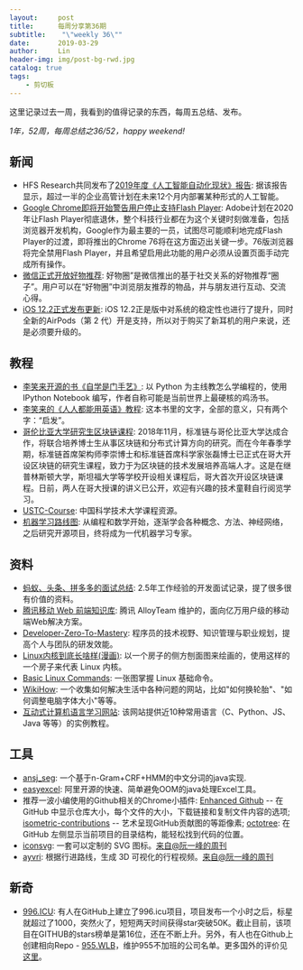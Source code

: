 ```yaml
---
layout:     post
title:      每周分享第36期
subtitle:    "\"weekly 36\""
date:       2019-03-29
author:     Lin
header-img: img/post-bg-rwd.jpg
catalog: true
tags:
    - 剪切板
---
```


这里记录过去一周，我看到的值得记录的东西，每周五总结、发布。

*1年，52周，每周总结之36/52，happy weekend!*

## 新闻

* HFS Research共同发布了[2019年度《人工智能自动化现状》报告](https://www.cnbeta.com/articles/tech/832067.htm): 据该报告显示，超过一半的企业高管计划在未来12个月内部署某种形式的人工智能。
* [Google Chrome即将开始警告用户停止支持Flash Player](https://www.cnbeta.com/articles/tech/830823.htm): Adobe计划在2020年让Flash Player彻底退休，整个科技行业都在为这个关键时刻做准备，包括浏览器开发机构，Google作为最主要的一员，试图尽可能顺利地完成Flash Player的过渡，即将推出的Chrome 76将在这方面迈出关键一步。76版浏览器将完全禁用Flash Player，并且希望启用此功能的用户必须从设置页面手动完成所有操作。
* [微信正式开放好物推荐](http://tech.qq.com/a/20190328/009386.htm): 好物圈”是微信推出的基于社交关系的好物推荐“圈子”。用户可以在“好物圈”中浏览朋友推荐的物品，并与朋友进行互动、交流心得。
* [iOS 12.2正式发布更新](https://www.phonearena.com/news/iOS-12.2-software-update-Apple-News-Plus-Animoji-change-log_id114818): iOS 12.2正是版中对系统的稳定性也进行了提升，同时全新的AirPods（第 2 代）开是支持，所以对于购买了新耳机的用户来说，还是必须要升级的。

## 教程

* [李笑来开源的书《自学是门手艺》](https://github.com/selfteaching/the-craft-of-selfteaching): 以 Python 为主线教怎么学编程的，使用 IPython Notebook 编写，作者自称可能是当前世界上最硬核的鸡汤书。
* [李笑来的《人人都能用英语》教程](https://github.com/xiaolai/everyone-can-use-english): 这本书里的文字，全部的意义，只有两个字：“启发”。
* [哥伦比亚大学研究生区块链课程](https://ntlabs.io/classes.html): 2018年11月，标准链与哥伦比亚大学达成合作，将联合培养博士生从事区块链和分布式计算方向的研究。而在今年春季学期，标准链首席架构师李崇博士和标准链首席科学家张磊博士已正式在哥大开设区块链的研究生课程，致力于为区块链的技术发展培养高端人才。这是在继普林斯顿大学，斯坦福大学等学校开设相关课程后，哥大首次开设区块链课程。日前，两人在哥大授课的讲义已公开，欢迎有兴趣的技术童鞋自行阅览学习。
* [USTC-Course](https://github.com/USTC-Resource/USTC-Course): 中国科学技术大学课程资源。
* [机器学习路线图](https://github.com/clone95/Virgilio): 从编程和数学开始，逐渐学会各种概念、方法、神经网络，之后研究开源项目，终将成为一代机器学习专家。

## 资料

* [蚂蚁、头条、拼多多的面试总结](https://github.com/rhwayfun/interview): 2.5年工作经验的开发面试记录，提了很多很有价值的资料。
* [腾讯移动 Web 前端知识库](https://github.com/AlloyTeam/Mars): 腾讯 AlloyTeam 维护的，面向亿万用户级的移动端Web解决方案。
* [Developer-Zero-To-Mastery](https://github.com/wx-chevalier/Developer-Zero-To-Mastery): 程序员的技术视野、知识管理与职业规划，提高个人与团队的研发效能。
* [Linux内核到底长啥样(漫画)](https://zhuanlan.zhihu.com/p/51679405): 以一个房子的侧方刨面图来绘画的，使用这样的一个房子来代表 Linux 内核。
* [Basic Linux Commands](https://www.reddit.com/r/linux/comments/b4khut/basic_linux_commands/): 一张图掌握 Linux 基础命令。
* [WikiHow](https://zh.wikihow.com/%E9%A6%96%E9%A1%B5): 一个收集如何解决生活中各种问题的网站，比如"如何换轮胎"、"如何调整电脑字体大小"等等。
* [互动式计算机语言学习网站](https://www.learnjavaonline.org/): 该网站提供近10种常用语言（C、Python、JS、Java 等等）的实例教程。

## 工具

* [ansj_seg](https://github.com/NLPchina/ansj_seg): 一个基于n-Gram+CRF+HMM的中文分词的java实现.
* [easyexcel](https://github.com/alibaba/easyexcel): 阿里开源的快速、简单避免OOM的java处理Excel工具。
* 推荐一波小编使用的Github相关的Chrome小插件: [Enhanced Github](https://chrome.google.com/webstore/detail/enhanced-github/anlikcnbgdeidpacdbdljnabclhahhmd?hl=en) -- 在 GitHub 中显示仓库大小，每个文件的大小，下载链接和复制文件内容的选项; [isometric-contributions](https://github.com/jasonlong/isometric-contributions) -- 艺术呈现GitHub贡献图的等距像素; [octotree](https://github.com/ovity/octotree): 在 GitHub 左侧显示当前项目的目录结构，能轻松找到代码的位置。
* [iconsvg](https://iconsvg.xyz/): 一套可以定制的 SVG 图标。[来自@阮一峰的周刊](http://www.ruanyifeng.com/blog/2019/03/weekly-issue-49.html)
* [ayvri](https://ayvri.com/): 根据行进路线，生成 3D 可视化的行程视频。[来自@阮一峰的周刊](http://www.ruanyifeng.com/blog/2019/03/weekly-issue-49.html)

## 新奇

* [996.ICU](https://github.com/996icu/996.ICU): 有人在GitHub上建立了996.icu项目，项目发布一个小时之后，标星就超过了1000，突然火了，短短两天时间获得star突破50K。截止目前，该项目在GITHUB的stars榜单是第16位，还在不断上升。另外，有人也在Github上创建相向Repo - [955.WLB](https://github.com/formulahendry/955.WLB)，维护955不加班的公司名单。更多国外的评价见[这里](https://news.ycombinator.com/item?id=19507620)。